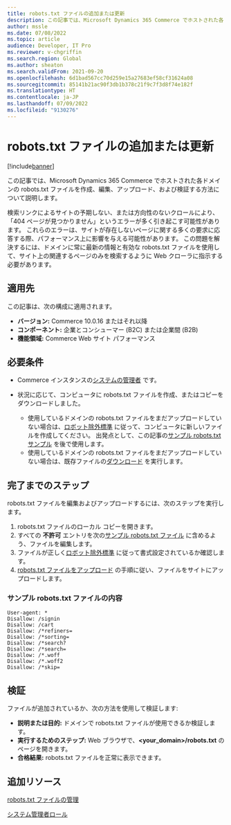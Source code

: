 ```yaml
---
title: robots.txt ファイルの追加または更新
description: この記事では、Microsoft Dynamics 365 Commerce でホストされた各ドメインの robots.txt ファイルを作成、編集、アップロード、および検証する方法について説明します。
author: mssle
ms.date: 07/08/2022
ms.topic: article
audience: Developer, IT Pro
ms.reviewer: v-chgriffin
ms.search.region: Global
ms.author: sheaton
ms.search.validFrom: 2021-09-20
ms.openlocfilehash: 6d1bad567cc70d259e15a27683ef58cf31624a08
ms.sourcegitcommit: 85141b21ac90f3db1b378c21f9c7f3d8f74e182f
ms.translationtype: HT
ms.contentlocale: ja-JP
ms.lasthandoff: 07/09/2022
ms.locfileid: "9130276"
---
```

# <a name="add-or-update-a-robotstxt-file"></a>robots.txt ファイルの追加または更新

[!include[banner](../includes/banner.md)]

この記事では、Microsoft Dynamics 365 Commerce でホストされた各ドメインの robots.txt ファイルを作成、編集、アップロード、および検証する方法について説明します。

検索リンクによるサイトの予期しない、または方向性のないクロールにより、「404 ページが見つかりません」というエラーが多く引き起こす可能性があります。 これらのエラーは、サイトが存在しないページに関する多くの要求に応答する際、パフォーマンス上に影響を与える可能性があります。 この問題を解決するには、ドメインに常に最新の情報と有効な robots.txt ファイルを使用して、サイト上の関連するページのみを検索するように Web クローラに指示する必要があります。

## <a name="applies-to"></a>適用先

この記事は、次の構成に適用されます。

- **バージョン:** Commerce 10.0.16 またはそれ以降
- **コンポーネント:** 企業とコンシューマー (B2C) または企業間 (B2B)
- **機能領域:** Commerce Web サイト パフォーマンス

## <a name="prerequisites"></a>必要条件

- Commerce インスタンスの[システムの管理者](../manage-ecommerce-users-roles.md#system-administrator-role) です。
- 状況に応じて、コンピュータに robots.txt ファイルを作成、またはコピーをダウンロードしました。

    - 使用しているドメインの robots.txt ファイルをまだアップロードしていない場合は、[ロボット除外標準](https://www.robotstxt.org/orig.html) に従って、コンピュータに新しいファイルを作成してください。 出発点として、この記事の[サンプル robots.txt サンプル](#sample-robotstxt-file-contents) を後で使用します。
    - 使用しているドメインの robots.txt ファイルをまだアップロードしていない場合は、既存ファイルの[ダウンロード](../manage-robots-txt-files.md#download-a-robotstxt-file) を実行します。

## <a name="steps-to-complete"></a>完了までのステップ

robots.txt ファイルを編集およびアップロードするには、次のステップを実行します。

1. robots.txt ファイルのローカル コピーを開きます。
1. すべての **不許可** エントリを次の[サンプル robots.txt ファイル](#sample-robotstxt-file-contents) に含めるよう、ファイルを編集します。
1. ファイルが正しく[ロボット除外標準](https://www.robotstxt.org/orig.html) に従って書式設定されているか確認します。
1. [robots.txt ファイルをアップロード](../manage-robots-txt-files.md#upload-a-robotstxt-file) の手順に従い、ファイルをサイトにアップロードします。

### <a name="sample-robotstxt-file-contents"></a>サンプル robots.txt ファイルの内容

```Plaintext
User-agent: *
Disallow: /signin
Disallow: /cart
Disallow: /*refiners=
Disallow: /*sorting=
Disallow: /*search?
Disallow: /*search=
Disallow: /*.woff
Disallow: /*.woff2
Disallow: /*skip=
```

## <a name="validate"></a>検証

ファイルが追加されているか、次の方法を使用して検証します:

- **説明または目的:** ドメインで robots.txt ファイルが使用できるか検証します。
- **実行するためのステップ:** Web ブラウザで、**\<your\_domain\>/robots.txt** のページを開きます。
- **合格結果:** robots.txt ファイルを正常に表示できます。

## <a name="additional-resources"></a>追加リソース

[robots.txt ファイルの管理](../manage-robots-txt-files.md)

[システム管理者ロール](../manage-ecommerce-users-roles.md#system-administrator-role)

